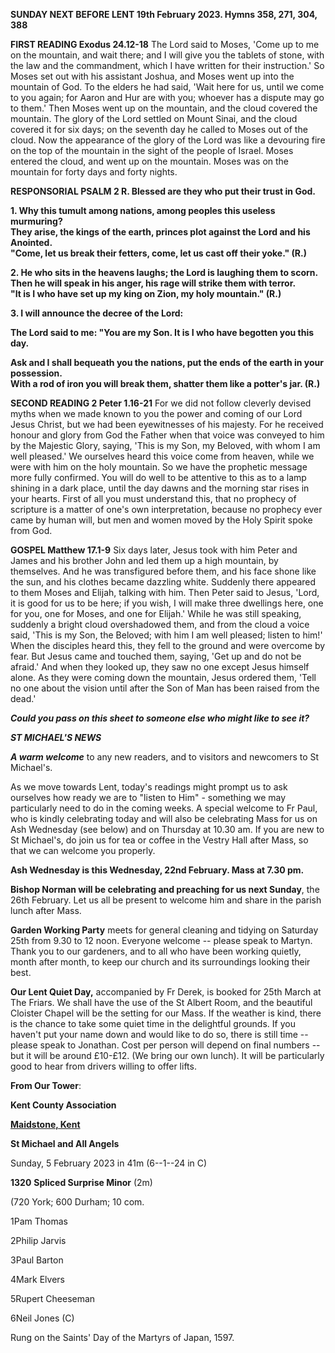 **SUNDAY NEXT BEFORE LENT 19th February 2023. Hymns 358, 271, 304,
388**

**FIRST READING Exodus 24.12-18** The Lord said to Moses, 'Come up to me
on the mountain, and wait there; and I will give you the tablets of
stone, with the law and the commandment, which I have written for their
instruction.' So Moses set out with his assistant Joshua, and Moses went
up into the mountain of God. To the elders he had said, 'Wait here for
us, until we come to you again; for Aaron and Hur are with you; whoever
has a dispute may go to them.' Then Moses went up on the mountain, and
the cloud covered the mountain. The glory of the Lord settled on Mount
Sinai, and the cloud covered it for six days; on the seventh day he
called to Moses out of the cloud. Now the appearance of the glory of the
Lord was like a devouring fire on the top of the mountain in the sight
of the people of Israel. Moses entered the cloud, and went up on the
mountain. Moses was on the mountain for forty days and forty nights.

**RESPONSORIAL PSALM 2 R. Blessed are they who put their trust in God.**

**1. Why this tumult among nations, among peoples this useless
murmuring?\
They arise, the kings of the earth, princes plot against the Lord and
his Anointed.\
"Come, let us break their fetters, come, let us cast off their yoke."
(R.)**

**2. He who sits in the heavens laughs; the Lord is laughing them to
scorn.\
Then he will speak in his anger, his rage will strike them with terror.\
"It is I who have set up my king on Zion, my holy mountain." (R.)**

**3. I will announce the decree of the Lord:**

**The Lord said to me: "You are my Son. It is I who have begotten you
this day.**

**Ask and I shall bequeath you the nations, put the ends of the earth in
your possession.\
With a rod of iron you will break them, shatter them like a potter's
jar. (R.)**

**SECOND READING 2 Peter 1.16-21** For we did not follow cleverly
devised myths when we made known to you the power and coming of our Lord
Jesus Christ, but we had been eyewitnesses of his majesty. For he
received honour and glory from God the Father when that voice was
conveyed to him by the Majestic Glory, saying, 'This is my Son, my
Beloved, with whom I am well pleased.' We ourselves heard this voice
come from heaven, while we were with him on the holy mountain. So we
have the prophetic message more fully confirmed. You will do well to be
attentive to this as to a lamp shining in a dark place, until the day
dawns and the morning star rises in your hearts. First of all you must
understand this, that no prophecy of scripture is a matter of one's own
interpretation, because no prophecy ever came by human will, but men and
women moved by the Holy Spirit spoke from God.

**GOSPEL Matthew 17.1-9** Six days later, Jesus took with him Peter and
James and his brother John and led them up a high mountain, by
themselves. And he was transfigured before them, and his face shone like
the sun, and his clothes became dazzling white. Suddenly there appeared
to them Moses and Elijah, talking with him. Then Peter said to Jesus,
'Lord, it is good for us to be here; if you wish, I will make three
dwellings here, one for you, one for Moses, and one for Elijah.' While
he was still speaking, suddenly a bright cloud overshadowed them, and
from the cloud a voice said, 'This is my Son, the Beloved; with him I am
well pleased; listen to him!' When the disciples heard this, they fell
to the ground and were overcome by fear. But Jesus came and touched
them, saying, 'Get up and do not be afraid.' And when they looked up,
they saw no one except Jesus himself alone. As they were coming down the
mountain, Jesus ordered them, 'Tell no one about the vision until after
the Son of Man has been raised from the dead.\'

***Could you pass on this sheet to someone else who might like to see
it?***

***ST MICHAEL\'S NEWS***

***A warm welcome*** to any new readers, and to visitors and newcomers
to St Michael\'s.

As we move towards Lent, today\'s readings might prompt us to ask
ourselves how ready we are to "listen to Him" - something we may
particularly need to do in the coming weeks. A special welcome to Fr
Paul, who is kindly celebrating today and will also be celebrating Mass
for us on Ash Wednesday (see below) and on Thursday at 10.30 am. If you
are new to St Michael\'s, do join us for tea or coffee in the Vestry
Hall after Mass, so that we can welcome you properly.

**Ash Wednesday is this Wednesday, 22nd February. Mass at 7.30 pm.**

**Bishop Norman will be celebrating and preaching for us next Sunday**,
the 26th February. Let us all be present to welcome him and share in
the parish lunch after Mass.

**Garden Working Party** meets for general cleaning and tidying on
Saturday 25th from 9.30 to 12 noon. Everyone welcome -- please speak
to Martyn. Thank you to our gardeners, and to all who have been working
quietly, month after month, to keep our church and its surroundings
looking their best.

**Our Lent Quiet Day,** accompanied by Fr Derek, is booked for 25th
March at The Friars. We shall have the use of the St Albert Room, and
the beautiful Cloister Chapel will be the setting for our Mass. If the
weather is kind, there is the chance to take some quiet time in the
delightful grounds. If you haven\'t put your name down and would like to
do so, there is still time -- please speak to Jonathan. Cost per person
will depend on final numbers -- but it will be around £10-£12. (We bring
our own lunch). It will be particularly good to hear from drivers
willing to offer lifts.

**From Our Tower**:

**Kent County Association**

[**Maidstone,
Kent**](https://dove.cccbr.org.uk/detail.php?tower=12644#_blank)

**St Michael and All Angels**

Sunday, 5 February 2023 in 41m (6--1--24 in C)

**1320** **Spliced Surprise Minor** (2m)

(720 York; 600 Durham; 10 com.

1Pam Thomas

2Philip Jarvis

3Paul Barton

4Mark Elvers

5Rupert Cheeseman

6Neil Jones (C)

Rung on the Saints\' Day of the Martyrs of Japan, 1597.
